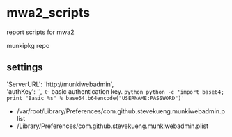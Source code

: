 # mwa2_scripts
report scripts for mwa2

munkipkg repo


## settings
'ServerURL': 'http://munkiwebadmin',  
'authKey': '', <- basic authentication key. ```python python -c 'import base64; print "Basic %s" % base64.b64encode("USERNAME:PASSWORD")'```

- /var/root/Library/Preferences/com.github.stevekueng.munkiwebadmin.plist
- /Library/Preferences/com.github.stevekueng.munkiwebadmin.plist